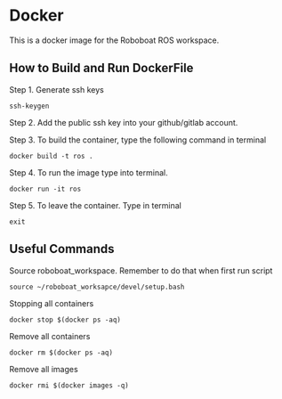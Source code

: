# Docker 
This is a docker image for the Roboboat ROS workspace.


## How to Build and Run DockerFile

Step 1. Generate ssh keys 
```
ssh-keygen
```
Step 2. Add the public ssh key into your github/gitlab account. 

Step 3. To build the container, type the following command in terminal 
```
docker build -t ros .
```

Step 4. To run the image type into terminal. 
```
docker run -it ros
```

Step 5. To leave the container. Type in terminal
```
exit
```

## Useful Commands

Source roboboat_workspace. Remember to do that when first run script
```
source ~/roboboat_worksapce/devel/setup.bash
```

Stopping all containers 
```
docker stop $(docker ps -aq)
```

Remove all containers
```
docker rm $(docker ps -aq)
```

Remove all images 
```
docker rmi $(docker images -q)
```
